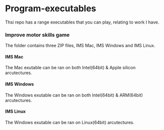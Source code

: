# Program-executables

Thsi repo has a range executables that you can play, relating to work I have.

### Improve motor skills game
The folder contains three ZIP files, IMS Mac, IMS Windows and IMS Linux.

#### IMS Mac
The Mac exutable can be ran on both Intel(64bit) & Apple silicon arcutectures.

#### IMS Windows
The Windows exutable can be ran on both Intel(64bit) & ARM(64bit) arcutectures.

#### IMS Linux
The Windows exutable can be ran on Linux(64bit) arcutectures.

#
